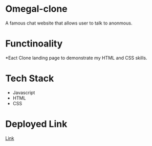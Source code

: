 # Omegal-clone
A famous chat website that allows user to talk to anonmous.

# Functinoality
*Eact Clone landing page to demonstrate my HTML and CSS skills.

# Tech Stack
* Javascript
* HTML
* CSS

# Deployed Link

[Link](https://myomegal.netlify.app/)
